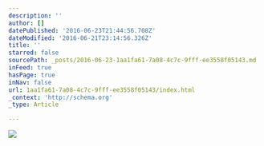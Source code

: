 ```yaml
---
description: ''
author: []
datePublished: '2016-06-23T21:44:56.708Z'
dateModified: '2016-06-21T23:14:56.326Z'
title: ''
starred: false
sourcePath: _posts/2016-06-23-1aa1fa61-7a08-4c7c-9fff-ee3558f05143.md
inFeed: true
hasPage: true
inNav: false
url: 1aa1fa61-7a08-4c7c-9fff-ee3558f05143/index.html
_context: 'http://schema.org'
_type: Article

---
```

![](https://the-grid-user-content.s3-us-west-2.amazonaws.com/d8337f1e-ce68-4a71-8626-075bd9efe186.jpg)